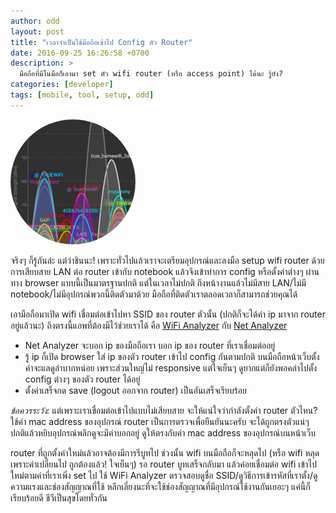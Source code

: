 ```yaml
---
author: odd
layout: post
title: "เวลาจำเป็นใช้มือถือเข้าไป Config ตัว Router"
date: 2016-09-25 16:26:58 +0700
description: >
  มือถือที่มีในมือก็เอามา set ตัว wifi router (หรือ access point) ได้นะ รู้ยัง?
categories: [developer]
tags: [mobile, tool, setup, odd]
---
```

<img src="/assets/img/authors/odd/2016-11-25/wifi.jpg" alt="wifi scan" style="border-radius:50%">

จริงๆ ก็รู้กันล่ะ แต่ว่าชินนะ! เพราะทั่วไปแล้วเราจะเตรียมอุปกรณ์และลงมือ setup wifi router ด้วยการเสียบสาย LAN ต่อ router เข้ากับ notebook แล้วจึงเข้าทำการ config หรือตั้งค่าต่างๆ ผ่านทาง browser แบบนี้เป็นมาตรฐานปกติ แต่ในเวลาไม่ปกติ ถึงหน้างานแล้วไม่มีสาย LAN/ไม่มี notebook/ไม่มีอุปกรณ์พวกนี้ติดตัวมาด้วย มือถือที่ติดตัวเราตลอดเวลาก็สามารถช่วยคุณได้

เอามือถือมาเปิด wifi เชื่อมต่อเข้าไปหา SSID ของ router ตัวนั้น (ปกติก็จะได้ค่า ip มาจาก router อยู่แล้วนะ) ถึงตรงนี้แอพที่ต้องมีไว้ช่วยเราได้ คือ [WiFi Analyzer](https://play.google.com/store/apps/details?id=com.farproc.wifi.analyzer&hl=en) กับ [Net Analyzer](https://play.google.com/store/apps/details?id=net.techet.netanalyzerlite.an&hl=en)

- Net Analyzer จะบอก ip ของมือถือเรา บอก ip ของ router ที่เราเชื่อมต่ออยู่
- รู้ ip ก็เปิด browser ใส่ ip ของตัว router เข้าไป config กันตามปกติ บนมือถือหน้าเว็บตั้งค่าจะแลดูลำบากหน่อย เพราะส่วนใหญ่ไม่ responsive แต่ใจเย็นๆ ดูยากแต่ก็ยังพอคลำไปตั้ง config ต่างๆ ของตัว router ได้อยู่
- ตั้งค่าเสร็จกด save (logout ออกจาก router) เป็นอันเสร็จเรียบร้อย

*ข้อควรระวัง:* แต่เพราะเราเชื่อมต่อเข้าไปแบบไม่เสียบสาย จะให้แน่ใจว่ากำลังตั้งค่า router ตัวไหน? ใช้ค่า mac address ของอุปกรณ์ router เป็นการตรวจเพื่อยืนยันนะครับ จะได้ถูกตรงตัวแน่ๆ ปกติแล้วหยิบอุปกรณ์พลิกดูจะมีค่าบอกอยู่ ดูให้ตรงกับค่า mac address ของอุปกรณ์บนหน้าเว็บ

router ที่ถูกตั้งค่าใหม่แล้วอาจต้องมีการรีบูทไป ช่วงนั้น wifi บนมือถือก็จะหลุดไป (หรือ wifi หลุดเพราะค่าเปลี่ยนไป ถูกต้องแล้ว! ใจเย็นๆ) รอ router บูทเสร็จกลับมา แล้วค่อยเชื่อมต่อ wifi เข้าไปใหม่ตามค่าที่เราเพิ่ง set ไป ใช้ WiFi Analyzer ตรวจสอบดูชื่อ SSID/ดูวิธีการเข้ารหัสที่เราตั้ง/ดูความแรงและช่องสัญญาณที่ใช้ หลีกเลี่ยงนะที่จะใช้ช่องสัญญาณที่มีอุปกรณ์ใช้งานกันเยอะๆ แค่นี้ก็เรียบร้อยดี ชีวีเป็นสุขโดยทั่วกัน
